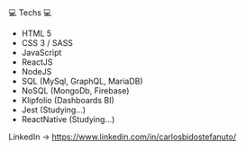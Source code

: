 💻 Techs 💻
- HTML 5
- CSS 3 / SASS
- JavaScript
- ReactJS
- NodeJS
- SQL (MySql, GraphQL, MariaDB)
- NoSQL (MongoDb, Firebase)
- Klipfolio (Dashboards BI)
- Jest (Studying...)
- ReactNative (Studying...)

LinkedIn -> https://www.linkedin.com/in/carlosbidostefanuto/



 


